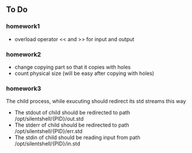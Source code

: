 ## **To Do**

### homework1
   - overload operator << and  >> for input and output 
### homework2
   - change copying part so that it copies with holes
   - count physical size (will be easy after copying with holes)
### homework3
The child process, while exucuting should redirect its std streams this way
- The stdout of child should be redirected to path /opt/silentshell/{PID}/out.std
- The stderr of child should be redirected to path /opt/silentshell/{PID}/err.std
- The stdin of child should be reading input from path  /opt/silentshell/{PID}/in.std
